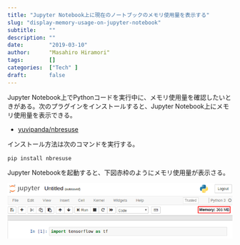 ```yaml
---
title: "Jupyter Notebook上に現在のノートブックのメモリ使用量を表示する"
slug: "display-memory-usage-on-jupyter-notebook"
subtitle:    ""
description: ""
date:        "2019-03-10"
author:      "Masahiro Hiramori"
tags:        []
categories:  ["Tech" ]
draft:       false
---
```


Jupyter Notebook上でPythonコードを実行中に、メモリ使用量を確認したいときがある。次のプラグインをインストールすると、Jupyter Notebook上にメモリ使用量を表示できる。

- [yuvipanda/nbresuse](https://github.com/yuvipanda/nbresuse)

インストール方法は次のコマンドを実行する。

```
pip install nbresuse
```

Jupyter Notebookを起動すると、下図赤枠のようにメモリ使用量が表示さる。

![/img/post/2019-03-10-jupyter-notebook.png](/img/post/2019-03-10-jupyter-notebook.png)